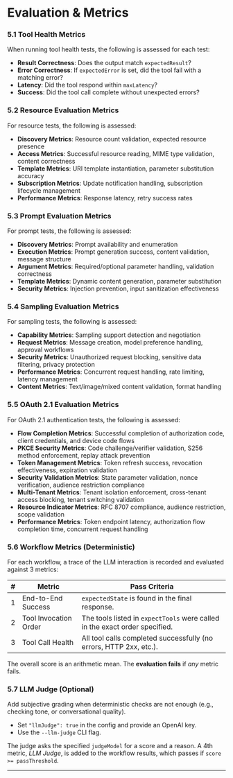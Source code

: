 # Evaluation & Metrics

### 5.1 Tool Health Metrics

When running tool health tests, the following is assessed for each test:

- **Result Correctness**: Does the output match `expectedResult`?
- **Error Correctness**: If `expectedError` is set, did the tool fail with a matching error?
- **Latency**: Did the tool respond within `maxLatency`?
- **Success**: Did the tool call complete without unexpected errors?

### 5.2 Resource Evaluation Metrics

For resource tests, the following is assessed:

- **Discovery Metrics**: Resource count validation, expected resource presence
- **Access Metrics**: Successful resource reading, MIME type validation, content correctness
- **Template Metrics**: URI template instantiation, parameter substitution accuracy
- **Subscription Metrics**: Update notification handling, subscription lifecycle management
- **Performance Metrics**: Response latency, retry success rates

### 5.3 Prompt Evaluation Metrics

For prompt tests, the following is assessed:

- **Discovery Metrics**: Prompt availability and enumeration
- **Execution Metrics**: Prompt generation success, content validation, message structure
- **Argument Metrics**: Required/optional parameter handling, validation correctness
- **Template Metrics**: Dynamic content generation, parameter substitution
- **Security Metrics**: Injection prevention, input sanitization effectiveness

### 5.4 Sampling Evaluation Metrics

For sampling tests, the following is assessed:

- **Capability Metrics**: Sampling support detection and negotiation
- **Request Metrics**: Message creation, model preference handling, approval workflows
- **Security Metrics**: Unauthorized request blocking, sensitive data filtering, privacy protection
- **Performance Metrics**: Concurrent request handling, rate limiting, latency management
- **Content Metrics**: Text/image/mixed content validation, format handling

### 5.5 OAuth 2.1 Evaluation Metrics

For OAuth 2.1 authentication tests, the following is assessed:

- **Flow Completion Metrics**: Successful completion of authorization code, client credentials, and device code flows
- **PKCE Security Metrics**: Code challenge/verifier validation, S256 method enforcement, replay attack prevention
- **Token Management Metrics**: Token refresh success, revocation effectiveness, expiration validation
- **Security Validation Metrics**: State parameter validation, nonce verification, audience restriction compliance
- **Multi-Tenant Metrics**: Tenant isolation enforcement, cross-tenant access blocking, tenant switching validation
- **Resource Indicator Metrics**: RFC 8707 compliance, audience restriction, scope validation
- **Performance Metrics**: Token endpoint latency, authorization flow completion time, concurrent request handling

### 5.6 Workflow Metrics (Deterministic)

For each workflow, a trace of the LLM interaction is recorded and evaluated against 3 metrics:

| #   | Metric                | Pass Criteria                                                               |
| --- | --------------------- | --------------------------------------------------------------------------- |
| 1   | End-to-End Success    | `expectedState` is found in the final response.                             |
| 2   | Tool Invocation Order | The tools listed in `expectTools` were called in the exact order specified. |
| 3   | Tool Call Health      | All tool calls completed successfully (no errors, HTTP 2xx, etc.).          |

The overall score is an arithmetic mean. The **evaluation fails** if _any_ metric fails.

### 5.7 LLM Judge (Optional)

Add subjective grading when deterministic checks are not enough (e.g., checking tone, or conversational quality).

- Set `"llmJudge": true` in the config and provide an OpenAI key.
- Use the `--llm-judge` CLI flag.

The judge asks the specified `judgeModel` for a score and a reason. A 4th metric, _LLM Judge_, is added to the workflow results, which passes if `score >= passThreshold`.

---
